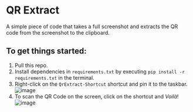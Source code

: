 # QR Extract
A simple piece of code that takes a full screenshot and extracts the QR code from the screenshot to the clipboard.

## To get things started:
1. Pull this repo.
2. Install dependencies in `requirements.txt` by executing `pip install -r requirements.txt` in the terminal.
3. Right-click on the `QrExtract-Shortcut` shortcut and pin it to the taskbar.   
![image](https://user-images.githubusercontent.com/69662730/226556570-8a41c21c-b827-4c5d-84fe-f49f10864e7a.png)
4. To scan the QR Code on the screen, click on the shortcut and _Voilà_!   
![image](https://user-images.githubusercontent.com/69662730/226556871-01c2b1c9-dbbb-440d-b1db-830911443ef8.png)
